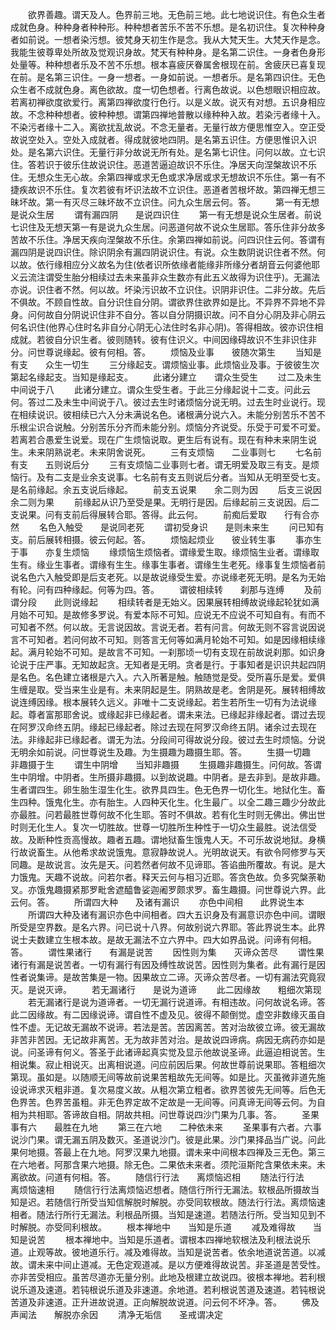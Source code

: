 <!-- { "loadSidebar": true } -->
　　欲界善趣。谓天及人。色界前三地。无色前三地。此七地说识住。有色众生者成就色身。种种身者种种形。种种想者苦乐不苦不乐想。是名初识住。复次种种身者如前说。一想者染污想。彼梵身天初生作是念。我从大梵天生。大梵天作是念。我能生彼尊卑处所故及觉观识身故。梵天有种种身。是名第二识住。一身者色身形处量等。种种想者乐及不苦不乐想。根本喜疲厌眷属舍根现在前。舍疲厌已喜复现在前。是名第三识住。一身一想者。一身如前说。一想者乐。是名第四识住。无色众生者不成就色身。离色欲故。度一切色想者。行离色故说。以色想眼识相应故。若离初禅欲度欲爱行。离第四禅欲度行色行。以是义故。说灭有对想。五识身相应故。不念种种想者。彼种种想。谓第四禅地普散以缘种种入故。若染污者缘十入。不染污者缘十二入。离欲扰乱故说。不念无量者。无量行故方便思惟空入。空正受故说空处入。空处入成就者。得成就彼地四阴。是名第五识住。方便思惟识入识处。是名第六识住。无量行非分故说无所有处。是名第七识住。问何以故。立七识住。答若识于彼乐住故说识住。恶道苦逼迫故识不乐住。净居天向涅槃故识不乐住。无想众生无心故。余第四禅或求无色或求净居或求无想故识不乐住。第一有不捷疾故识不乐住。复次若彼有坏识法故不立识住。恶道者苦根坏故。第四禅无想三昧坏故。第一有灭尽三昧坏故不立识住。问九众生居云何。答。
　　第一有无想　　是说众生居
　　谓有漏四阴　　是说四识住
　　第一有无想是说众生居者。前说七识住及无想天第一有是说九众生居。问恶道何故不说众生居耶。答乐住非分故多苦故不乐住。净居天疾向涅槃故不乐住。余第四禅如前说。问四识住云何。答谓有漏四阴是说四识住。除识阴余有漏四阴说识住。有说。众生数阴说识住者不然。何以故。依行缘相应分义故名为住(依者识所依缘者能缘非所缘分者胡音云何婆他耶义云流注谓受生胎分相续过去未来虽非众生数亦有此五义故得为识住乎)。无漏法亦说。识住者不然。何以故。坏染污识故不立识住。识阴非识住。二非分故。先后不俱故。不顾自性故。自分识住自分阴。谓欲界住欲界如是比。不异界不异地不异身。问何故自分阴说识住非不自分。答以自分阴摄识故。问不自分心阴及非心阴云何名识住(他界心住时名非自分心阴无心法住时名非心阴)。答得相故。彼亦识住相成就。若彼自分识生者。彼则随转。彼有住识义。中间因缘碍故识不生非识住非分。问世尊说缘起。彼有何相。答。
　　烦恼及业事　　彼随次第生
　　当知是有支　　众生一切生
　　三分缘起支。谓烦恼业事。此烦恼业及事。于彼彼生次第起名缘起支。当知是缘起支。
　　此诸分建立　　谓众生受生
　　过二及未生　　中间说于八
　　此诸分建立。谓众生受生者。于此三分缘起说十二支。问此云何。答过二及未生中间说于八。彼过去生时诸烦恼分说无明。过去生时业说行。现在相续说识。彼相续已六入分未满说名色。诸根满分说六入。未能分别苦乐不苦不乐根尘识合说触。分别苦乐分齐而未能分别。烦恼分齐说受。乐受于可爱不可爱。若离若合愚爱生说爱。现在广生烦恼说取。更生后有说有。现在有种未来阴生说生。未来阴熟说老。未来阴舍说死。
　　三有支烦恼　　二业事则七
　　七名前有支　　五则说后分
　　三有支烦恼二业事则七者。谓无明爱及取三有支。是烦恼行。及有二支是业余支说事。七名前有支五则说后分者。当知从无明至受七支。是名前缘起。余五支说后缘起。
　　前支五说果　　余二则为因
　　后支三说因　　余二则为果
　　前缘起从识乃至受是果。无明行是因。后缘起前三支说因。后二支说果。问有支前后得展转合耶。答得。此云何。
　　前痴后爱取　　行有合亦然
　　名色入触受　　是说同老死
　　谓初受身识　　是则未来生
　　问已知有支。前后展转相摄。彼云何起。答。
　　烦恼起烦业　　彼业转生事
　　事亦生于事　　亦复生烦恼
　　缘烦恼生烦恼者。谓缘爱生取。缘烦恼生业者。谓缘取生有。缘业生事者。谓缘有生生。缘事生事者。谓缘生生老死。缘事复生烦恼者前说名色六入触受即是后支老死。以是故说缘受生爱。亦说缘老死无明。是名为无始有轮。问有四种缘起。何等为四。答。
　　谓彼相续转　　刹那与连缚
　　及前谓分段　　此则说缘起
　　相续转者是无始义。因果展转相缚故说缘起轮犹如满月始不可知。是故修多罗说。有爱本际不可知。应说无不应说不可知自有。有而不可知者不然。何以故。无言说因故。言说无者。若有问言。何故无则不容言说因说言不可知者。若问何故不可知。则答言无何等如满月轮始不可知。如是因缘相续缘起。满月轮始不可知。是故言不可知。一刹那顷一切有支现在前故说刹那。如识身论说于庄严事。无知故起贪。无知者是无明。贪者是行。于事知者是识识共起四阴是名色。名色建立诸根是六入。六入所著是触。触随觉是受。受所喜乐是爱。爱俱生缠是取。受当来生业是有。未来阴起是生。阴熟故是老。舍阴是死。展转相缚故说连缚因缘。根本展转久远义。非唯十二支说缘起。若生若所生一切有为法说缘起。尊者富那耶舍说。或缘起非已缘起者。谓未来法。已缘起非缘起者。谓过去现在阿罗汉命终五阴。缘起已缘起者。除过去现在阿罗汉命终五阴。诸余过去现在法。非缘起非已缘起者。谓无为法。分段间可得故说分段。彼过去生时烦恼。分说无明余如前说。问世尊说生及趣。为生摄趣为趣摄生耶。答。
　　生摄一切趣　　非趣摄于生
　　谓生中阴增　　当知非趣摄
　　生摄趣非趣摄生。问何故。答谓生中阴增。中阴者。生所摄非趣摄。以到故说趣。中阴者。是去非到。是故非趣。生者谓四生。卵生胎生湿生化生。欲界具四生。色无色界一切化生。地狱化生。畜生四种。饿鬼化生。亦有胎生。人四种天化生。化生最广。以全二趣三趣少分故此亦最胜。问若最胜世尊何故不化生耶。答时不俱故。若有化生时则无佛出。佛出世时则无化生人。复次一切胜故。世尊一切胜所生种性于一切众生最胜。说法信受故。及断种性贡高慢故。趣者五趣。谓地狱畜生饿鬼人天。不可乐故说地狱。身横行故说畜生。从他希求故说饿鬼。意寂静故说人。光明故说天。有欲令阿修罗与天同趣。是故说言。汝先是天。问若然者何故不见谛耶。答谄曲所覆故。有说。是大力饿鬼。天趣不说故。问若尔者。释天云何与相习近耶。答贪色故。负多究槃荼勒叉。亦饿鬼趣摄紧那罗毗舍遮醯鲁娑迦阇罗颇求罗。畜生趣摄。问世尊说六界。此云何。答。
　　所谓四大种　　及诸有漏识
　　亦色中间相　　此界说生本
　　所谓四大种及诸有漏识亦色中间相者。四大五识身及有漏意识亦色中间。谓眼所受是空界数。是名六界。问已说十八界。何故别说六界耶。答此界说生本。此界说士夫数建立生根本故。是故无漏法不立六界中。四大如界品说。问谛有何相。答。
　　谓性果诸行　　有漏是说苦
　　因性则为集　　灭谛众苦尽
　　谓性果诸行有漏是说苦者。一切有漏行有因及缚性故说苦。因性则为集者。此有漏行是因性者说集谛。是故苦集是一物。因果故立二谛。灭谛众苦尽者。一切有漏法究竟寂灭。是说灭谛。
　　若无漏诸行　　是说为道谛
　　此二因缘故　　粗细次第现
　　若无漏诸行是说为道谛者。一切无漏行说道谛。有相违故。问何故说名谛。答此二因缘故。有二因缘说谛。谓自性不虚及见。彼得不颠倒觉。虚空非数缘灭虽自性不虚。无记故无漏故不说谛。若法是苦。苦因离苦。苦对治故彼立谛。彼无漏故非苦非苦因。无记故非离苦。无为故非苦对治。是故说四谛病。病因无病药亦如是说。问圣谛有何义。答圣于此诸谛起真实觉及显示他故说圣谛。此逼迫相说苦。生相说集。寂止相说灭。出离相说道。问应前因后果。何故世尊前说果耶。答粗细次第现。虽如是。以随顺无间等故前说果苦粗故先无间等。如是比。灭虽微非道先施设说谛求灭粗非道。复次易度义故。从粗次第立粗者。欲界苦彼先无间等。后色无色界苦。色界苦虽粗。非无色界定故不定故是一无间等。问真谛无间等云何。为自相为共相耶。答谛故自相。阴故共相。问世尊说四沙门果为几事。答。
　　圣果事有六　　最胜在九地
　　第三在六地　　二种依未来
　　圣果事有六者。六事说沙门果。谓无漏五阴及数灭。圣道说沙门。彼是此果。沙门果择品当广说。问此果何地摄。答最上在九地。阿罗汉果九地摄。谓未来中间根本四禅及三无色。第三在六地者。阿那含果六地摄。除无色。二果依未来者。须陀洹斯陀含果依未来。未离欲故。问道有何相。答。
　　随信行行法　　离烦恼迟相
　　随法行行法　　离烦恼速相
　　随信行行法离烦恼迟想者。随信行所行无漏法。软根品所摄故当知是迟。若随信行所受当知信解脱时解脱。亦受同软根故。随法行行法。离烦恼速相者。随法行所行无漏法。利根品所摄。当知是速道。若随法行所。受当知见到不时解脱。亦受同利根故。
　　根本禅地中　　当知是乐道
　　减及难得故　　当知是说苦
　　根本禅地中。当知是乐道者。谓根本四禅地软根法及利根法说乐道。止观等故。彼地道乐行。减及难得故。当知是说苦者。依余地道说苦道。以减故。谓未来中间止道减。无色定观道减。是以方便难得故说苦。非圣道是苦受性。亦非苦受相应。虽苦尽道亦无量分别。此地及根建立故说四。彼根本禅地。若利根说乐道及速道。若钝根说乐道及非速道。余地道。若利根说苦道及速道。若钝根说苦道及非速道。正升进故说道。正向解脱故说道。问云何不坏净。答。
　　佛及声闻法　　解脱亦余因
　　清净无垢信　　圣戒谓决定
